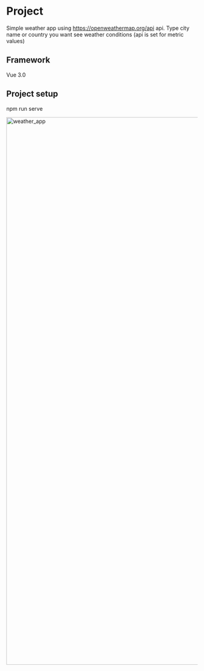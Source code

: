 # Project

Simple weather app using https://openweathermap.org/api api.
Type city name or country you want see weather conditions (api is set for metric values)

## Framework

Vue 3.0

## Project setup

npm run serve

<img width="1440" alt="weather_app" src="https://user-images.githubusercontent.com/78696812/152343076-189205b4-61c2-4d16-80de-bffa34fff1bc.png">
